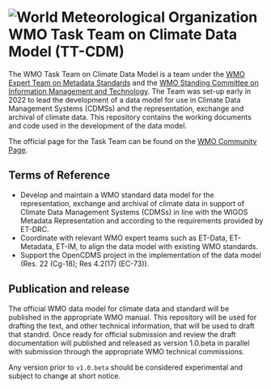 # ![World Meteorological Organization](https://community.wmo.int/themes/wmo/logo.png) WMO Task Team on Climate Data Model (TT-CDM)
The WMO Task Team on Climate Data Model is a team under the [WMO Expert Team on Metadata Standards](https://community.wmo.int/en/governance/commission-membership/commission-observation-infrastructure-and-information-systems-infcom/standing-committee-information-management-and-technology-sc-imt/expert-team-metadata-standards-et-metadata) and the 
[WMO Standing Committee on Information Management and Technology](https://community.wmo.int/en/governance/commission-membership/commission-observation-infrastructure-and-information-systems-infcom/commission-infrastructure-officers/infcom-management-group/standing-committee-information-management-and-technology-sc-imt). 
The Team was set-up early in 2022 to lead the development of a data model for use in Climate Data Management Systems (CDMSs) and the representation,
exchange and archival of climate data. This repository contains the working documents and code used in the development of the data model.

The official page for the Task Team can be found on the [WMO Community Page](https://community.wmo.int/en/governance/commission-membership/commission-observation-infrastructure-and-information-systems-infcom/standing-committee-information-management-and-technology-sc-imt/expert-team-metadata-standards-et-metadata/task-team-climate-data-model-tt-cdm). 

## Terms of Reference
- Develop and maintain a WMO standard data model for the representation, exchange and archival of climate data in support of Climate Data Management Systems (CDMSs) in line with the WIGOS Metadata Representation and according to the requirements provided by ET-DRC.
- Coordinate with relevant WMO expert teams such as ET-Data, ET-Metadata, ET-IM, to align the data model with existing WMO standards.
- Support the OpenCDMS project in the implementation of the data model (Res. 22 (Cg-18); Res 4.2(17) (EC-73)).

## Publication and release

The official WMO data model for climate data and standard will be published in the appropriate WMO manual.
 This repository will be used for drafting the text, and other technical information, that will be used to draft that standrd.
 Once ready for official submission and review the draft documentation will published and released as version 1.0.beta 
 in parallel with submission through the appropriate WMO technical commissions.   

Any version prior to `v1.0.beta` should be considered experimental and subject to change at short notice. 
   


